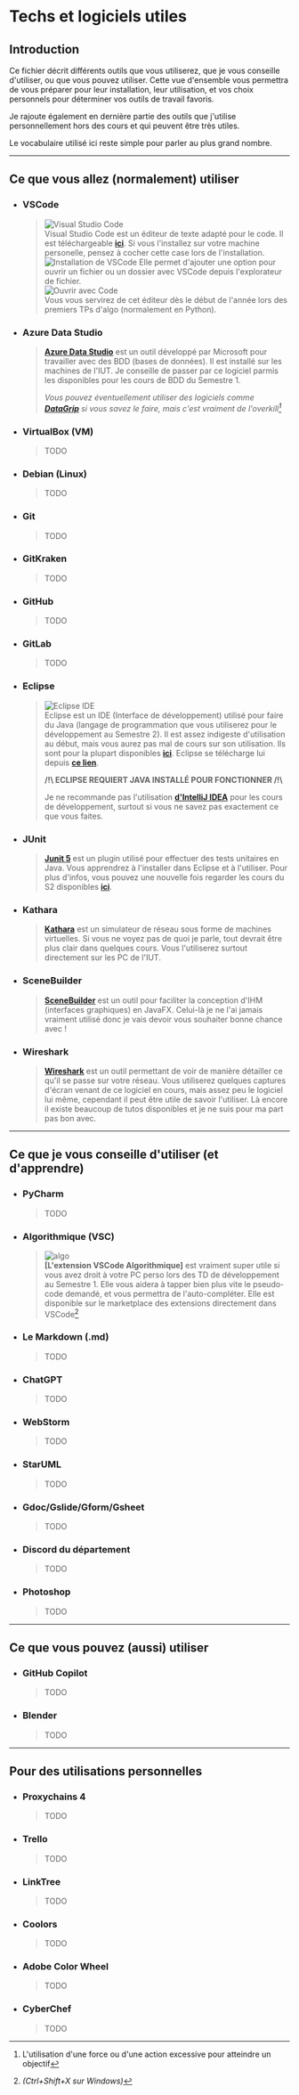 # Techs et logiciels utiles

## Introduction
Ce fichier décrit différents outils que vous utiliserez, que je vous conseille d'utiliser, ou que vous pouvez utiliser.
Cette vue d'ensemble vous permettra de vous préparer pour leur installation, leur utilisation, et vos choix personnels pour déterminer vos outils de travail favoris. 

Je rajoute également en dernière partie des outils que j'utilise personnellement hors des cours et qui peuvent être très utiles.

Le vocabulaire utilisé ici reste simple pour parler au plus grand nombre.
- - -
## Ce que vous allez (normalement) utiliser
- ### VSCode
  > ![Visual Studio Code][vscode] <br>
  Visual Studio Code est un éditeur de texte adapté pour le code. Il est téléchargeable **[ici](https://code.visualstudio.com/)**. 
  Si vous l'installez sur votre machine personelle, pensez à cocher cette case lors de l'installation. <br> ![Installation de VSCode][vscode_inst] 
  Elle permet d'ajouter une option pour ouvrir un fichier ou un dossier avec VSCode depuis l'explorateur de fichier. <br>
  ![Ouvrir avec Code][vscode_owc] <br> Vous vous servirez de cet éditeur dès le début de l'année lors des premiers TPs d'algo (normalement en Python).
- ### Azure Data Studio
  > **[Azure Data Studio](https://azure.microsoft.com/en-us/products/data-studio)** est un outil développé par Microsoft pour travailler avec des BDD (bases de données). Il est installé sur les machines de l'IUT. Je conseille de passer par ce logiciel parmis les disponibles pour les cours de BDD du Semestre 1.
  >
  > *Vous pouvez éventuellement utiliser des logiciels comme **[DataGrip](https://www.jetbrains.com/datagrip/)** si vous savez le faire, mais c'est vraiment de l'overkill[^1]*
  >
  > [^1]: L'utilisation d'une force ou d'une action excessive pour atteindre un objectif
- ### VirtualBox (VM)
  > TODO
- ### Debian (Linux)
  > TODO
- ### Git
  > TODO
- ### GitKraken
  > TODO
- ### GitHub
  > TODO
- ### GitLab
  > TODO
- ### Eclipse
  > ![Eclipse IDE][eclipse] <br>
  Eclipse est un IDE (Interface de développement) utilisé pour faire du Java (langage de programmation que vous utiliserez pour le développement au Semestre 2). Il est assez indigeste d'utilisation au début, mais vous aurez pas mal de cours sur son utilisation. Ils sont pour la plupart disponibles **[ici](https://github.com/iblasquez/enseignement-but1-developpement)**. Eclipse se télécharge lui depuis **[ce lien](https://www.eclipse.org/downloads/)**.
  >
  > **/!\ ECLIPSE REQUIERT JAVA INSTALLÉ POUR FONCTIONNER /!\\**
  >
  > Je ne recommande pas l'utilisation **[d'IntelliJ IDEA](https://www.jetbrains.com/idea/)** pour les cours de développement, surtout si vous ne savez pas exactement ce que vous faites.
- ### JUnit
  > **[Junit 5](https://junit.org/junit5/)** est un plugin utilisé pour effectuer des tests unitaires en Java. Vous apprendrez à l'installer dans Eclipse et à l'utiliser. Pour plus d'infos, vous pouvez une nouvelle fois regarder les cours du S2 disponibles **[ici](https://github.com/iblasquez/enseignement-but1-developpement)**.
- ### Kathara
  > **[Kathara](https://www.kathara.org/)** est un simulateur de réseau sous forme de machines virtuelles. Si vous ne voyez pas de quoi je parle, tout devrait être plus clair dans quelques cours. Vous l'utiliserez surtout directement sur les PC de l'IUT. 
- ### SceneBuilder
  > **[SceneBuilder](https://gluonhq.com/products/scene-builder/)** est un outil pour faciliter la conception d'IHM (interfaces graphiques) en JavaFX. Celui-là je ne l'ai jamais vraiment utilisé donc je vais devoir vous souhaiter bonne chance avec !
- ### Wireshark
  > **[Wireshark](https://www.wireshark.org/)** est un outil permettant de voir de manière détailler ce qu'il se passe sur votre réseau. Vous utiliserez quelques captures d'écran venant de ce logiciel en cours, mais assez peu le logiciel lui même, cependant il peut être utile de savoir l'utiliser. Là encore il existe beaucoup de tutos disponibles et je ne suis pour ma part pas bon avec.
- - -
## Ce que je vous conseille d'utiliser (et d'apprendre)
- ### PyCharm
  > TODO
- ### Algorithmique (VSC)
  > ![algo][algo] <br>
  **[L'extension VSCode Algorithmique]** est vraiment super utile si vous avez droit à votre PC perso lors des TD de développement au Semestre 1. Elle vous aidera à tapper bien plus vite le pseudo-code demandé, et vous permettra de l'auto-compléter. Elle est disponible sur le marketplace des extensions directement dans VSCode[^2]
  >
  > [^2]:*(Ctrl+Shift+X sur Windows)*
- ### Le Markdown (.md)
  > TODO
- ### ChatGPT
  > TODO
- ### WebStorm
  > TODO
- ### StarUML
  > TODO
- ### Gdoc/Gslide/Gform/Gsheet
  > TODO
- ### Discord du département
  > TODO
- ### Photoshop
  > TODO
- - -
## Ce que vous pouvez (aussi) utiliser
- ### GitHub Copilot
  > TODO
- ### Blender
  > TODO
- - -
## Pour des utilisations personnelles
- ### Proxychains 4
  > TODO
- ### Trello
  > TODO
- ### LinkTree
  > TODO
- ### Coolors
  > TODO
- ### Adobe Color Wheel
  > TODO
- ### CyberChef
  > TODO

[vscode]:./imgs/vscode.png
[vscode_inst]:./imgs/vscode_inst.png
[vscode_owc]:./imgs/vscode_owc.png
[eclipse]:./imgs/eclipse-logo.png
[algo]:./imgs/algo.png